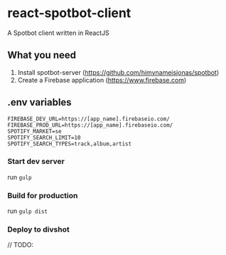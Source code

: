 # react-spotbot-client
A Spotbot client written in ReactJS

## What you need
1. Install spotbot-server (https://github.com/himynameisjonas/spotbot)
2. Create a Firebase application (https://www.firebase.com)

## .env variables
```
FIREBASE_DEV_URL=https://[app_name].firebaseio.com/
FIREBASE_PROD_URL=https://[app_name].firebaseio.com/
SPOTIFY_MARKET=se
SPOTIFY_SEARCH_LIMIT=10
SPOTIFY_SEARCH_TYPES=track,album,artist
```

### Start dev server
run ```gulp```

### Build for production
run ```gulp dist```

### Deploy to divshot
// TODO:
